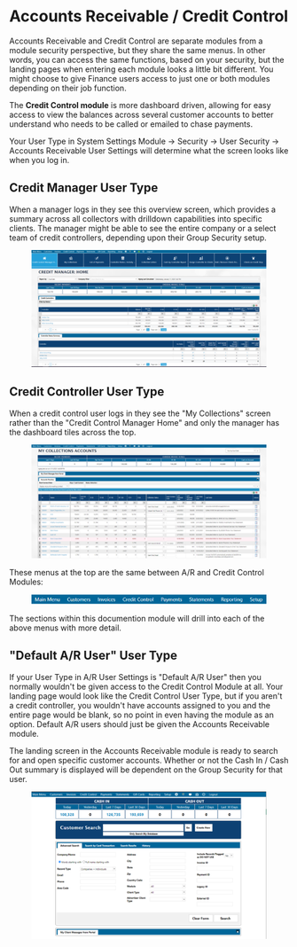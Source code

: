 # Accounts Receivable / Credit Control

Accounts Receivable and Credit Control are separate modules from a module security perspective, but they share the same menus. In other words, you can access the same functions, based on your security, but the landing pages when entering each module looks a little bit different. You might choose to give Finance users access to just one or both modules depending on their job function.

The **Credit Control module** is more dashboard driven, allowing for easy access to view the balances across several customer accounts to better understand who needs to be called or emailed to chase payments.

Your User Type in System Settings Module -> Security -> User Security -> Accounts Receivable User Settings will determine what the screen looks like when you log in.

## Credit Manager User Type

When a manager logs in they see this overview screen, which provides a summary across all collectors with drilldown capabilities into specific clients. The manager might be able to see the entire company or a select team of credit controllers, depending upon their Group Security setup.

<figure><img src="../../.gitbook/assets/image (902).png" alt=""><figcaption></figcaption></figure>

## Credit Controller User Type

When a credit control user logs in they see the "My Collections" screen rather than the "Credit Control Manager Home" and only the manager has the dashboard tiles across the top.

<figure><img src="../../.gitbook/assets/image (1047).png" alt=""><figcaption></figcaption></figure>

These menus at the top are the same between A/R and Credit Control Modules:

<figure><img src="../../.gitbook/assets/image (1514).png" alt=""><figcaption></figcaption></figure>

The sections within this documention module will drill into each of the above menus with more detail.

## "Default A/R User" User Type

If your User Type in A/R User Settings is "Default A/R User" then you normally wouldn't be given access to the Credit Control Module at all. Your landing page would look like the Credit Control User Type, but if you aren't a credit controller, you wouldn't have accounts assigned to you and the entire page would be blank, so no point in even having the module as an option. Default A/R users should just be given the Accounts Receivable module.

The landing screen in the Accounts Receivable module is ready to search for and open specific customer accounts. Whether or not the Cash In / Cash Out summary is displayed will be dependent on the Group Security for that user.

<figure><img src="../../.gitbook/assets/image (1381).png" alt=""><figcaption></figcaption></figure>
